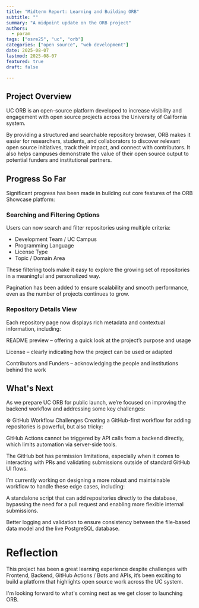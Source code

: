 ```yaml
---
title: "Midterm Report: Learning and Building ORB"
subtitle: ""
summary: "A midpoint update on the ORB project"
authors: 
  - param
tags: ["osre25", "uc", "orb"]
categories: ["open source", "web development"]
date: 2025-08-07
lastmod: 2025-08-07
featured: true
draft: false

---
```


## Project Overview

UC ORB is an open-source platform developed to increase visibility and engagement with open source projects across the University of California system.

By providing a structured and searchable repository browser, ORB makes it easier for researchers, students, and collaborators to discover relevant open source initiatives, track their impact, and connect with contributors. It also helps campuses demonstrate the value of their open source output to potential funders and institutional partners.


## Progress So Far

Significant progress has been made in building out core features of the ORB Showcase platform:

### Searching and Filtering Options
Users can now search and filter repositories using multiple criteria:

- Development Team / UC Campus
- Programming Language
- License Type
- Topic / Domain Area

These filtering tools make it easy to explore the growing set of repositories in a meaningful and personalized way.

Pagination has been added to ensure scalability and smooth performance, even as the number of projects continues to grow.

### Repository Details View
Each repository page now displays rich metadata and contextual information, including:

README preview – offering a quick look at the project’s purpose and usage

License – clearly indicating how the project can be used or adapted

Contributors and Funders – acknowledging the people and institutions behind the work


## What's Next

As we prepare UC ORB for public launch, we’re focused on improving the backend workflow and addressing some key challenges:

⚙️ GitHub Workflow Challenges
Creating a GitHub-first workflow for adding repositories is powerful, but also tricky:

GitHub Actions cannot be triggered by API calls from a backend directly, which limits automation via server-side tools.

The GitHub bot has permission limitations, especially when it comes to interacting with PRs and validating submissions outside of standard GitHub UI flows.

I’m currently working on designing a more robust and maintainable workflow to handle these edge cases, including:

A standalone script that can add repositories directly to the database, bypassing the need for a pull request and enabling more flexible internal submissions.

Better logging and validation to ensure consistency between the file-based data model and the live PostgreSQL database.


# Reflection

This project has been a great learning experience despite challenges with Frontend, Backend, GitHub Actions / Bots and APIs, it’s been exciting to build a platform that highlights open source work across the UC system.

I'm looking forward to what's coming next as we get closer to launching ORB.
